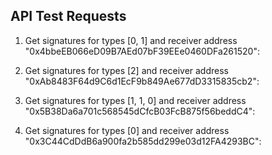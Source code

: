## API Test Requests

1. Get signatures for types [0, 1] and receiver address "0x4bbeEB066eD09B7AEd07bF39EEe0460DFa261520":


2. Get signatures for types [2] and receiver address "0xAb8483F64d9C6d1EcF9b849Ae677dD3315835cb2":


3. Get signatures for types [1, 1, 0] and receiver address "0x5B38Da6a701c568545dCfcB03FcB875f56beddC4":


4. Get signatures for types [0] and receiver address "0x3C44CdDdB6a900fa2b585dd299e03d12FA4293BC":

